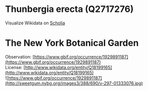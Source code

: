 
Thunbergia erecta (Q2717276)
============================
  
Visualize Wikidata on [Scholia](https://scholia.toolforge.org/taxon/Q2717276)
# The New York Botanical Garden
  
Observation: [https://www.gbif.org/occurrence/1929891187](https://www.gbif.org/occurrence/1929891187)  
License: [http://www.wikidata.org/entity/Q18199165](http://www.wikidata.org/entity/Q18199165)  
![https://www.gbif.org/occurrence/1929891187](http://sweetgum.nybg.org/images3/388/690/v-297-01333076.jpg)